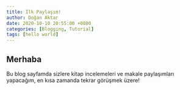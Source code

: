 ```yaml
---
title: İlk Paylaşım!
author: Doğan Aktar
date: 2020-10-10 20:55:00 +0800
categories: [Blogging, Tutorial]
tags: [hello world]
---
```


## Merhaba

 Bu blog sayfamda sizlere kitap incelemeleri ve makale paylaşımları yapacağım, en kısa zamanda tekrar   görüşmek üzere!
